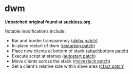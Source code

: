 # dwm

**Unpatched original found at [suckless.org](http://dwm.suckless.org/).**

Notable modifications include:
  - Bar and border transparency ([alpha patch](https://dwm.suckless.org/patches/alpha/)]
  - In-place restart of dwm ([restartsig patch](http://dwm.suckless.org/patches/restartsig/))
  - Place new clients at bottom of stack ([attachbottom patch](http://dwm.suckless.org/patches/attachbottom/))
  - Execute script at startup ([autostart patch](http://dwm.suckless.org/patches/autostart/))
  - Move clients across the stack ([movestack patch](https://dwm.suckless.org/patches/movestack/))
  - Set a client's relative size within slave area ([cfact patch](https://dwm.suckless.org/patches/cfacts/))
